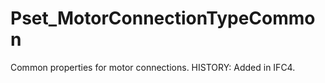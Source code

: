 # Pset_MotorConnectionTypeCommon

Common properties for motor connections.  HISTORY: Added in IFC4.
